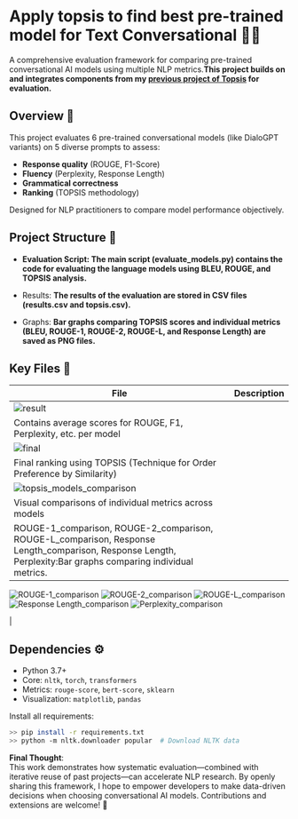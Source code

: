 # Apply topsis to find best pre-trained model for Text Conversational 🧠🤖

A comprehensive evaluation framework for comparing pre-trained conversational AI models using multiple NLP metrics.**This project builds on and integrates components from my [previous project of Topsis](https://github.com/Sumit0504/Topsis_Sumit_102203514) for evaluation.**

## Overview 📌
This project evaluates 6 pre-trained conversational models (like DialoGPT variants) on 5 diverse prompts to assess:
- **Response quality** (ROUGE, F1-Score)
- **Fluency** (Perplexity, Response Length)
- **Grammatical correctness** 
- **Ranking** (TOPSIS methodology)

Designed for NLP practitioners to compare model performance objectively.

## Project Structure 🌳
- **Evaluation Script: The main script (evaluate_models.py) contains the code for evaluating the language models using BLEU, ROUGE, and TOPSIS analysis.**

- Results: **The results of the evaluation are stored in CSV files (results.csv and topsis.csv).**

- Graphs: **Bar graphs comparing TOPSIS scores and individual metrics (BLEU, ROUGE-1, ROUGE-2, ROUGE-L, and Response Length) are saved as PNG files.**



## Key Files 📄
| File | Description |
|------|-------------|
| ![result](https://github.com/user-attachments/assets/c801b622-333d-4274-a5db-88f4e1322741)
 | Contains average scores for ROUGE, F1, Perplexity, etc. per model |
| ![final](https://github.com/user-attachments/assets/e8e09988-7ede-441a-b8e1-c2c882a50b96)
 | Final ranking using TOPSIS (Technique for Order Preference by Similarity) |
| ![topsis_models_comparison](https://github.com/user-attachments/assets/f659a736-043b-432c-aee0-14a5f97587f1)
 | Visual comparisons of individual metrics across models |
|ROUGE-1_comparison, ROUGE-2_comparison, ROUGE-L_comparison, Response Length_comparison, Response Length, Perplexity:Bar graphs comparing individual metrics.
![ROUGE-1_comparison](https://github.com/user-attachments/assets/110472c3-bc5a-4488-a548-ee4f6360deb1)
![ROUGE-2_comparison](https://github.com/user-attachments/assets/13cc8fac-45e5-44ed-a463-5731b3f70b5c)
![ROUGE-L_comparison](https://github.com/user-attachments/assets/a2fc4f65-2566-46c9-9a21-147e64d1d35d)
![Response Length_comparison](https://github.com/user-attachments/assets/20052f02-25a0-41cc-bbf3-cd5411263964)
![Perplexity_comparison](https://github.com/user-attachments/assets/3a740775-f844-4bf7-bf8d-2421f7dedc63)

|
 
## Dependencies ⚙️
- Python 3.7+
- Core: `nltk`, `torch`, `transformers`
- Metrics: `rouge-score`, `bert-score`, `sklearn`
- Visualization: `matplotlib`, `pandas`

Install all requirements:
```bash
>> pip install -r requirements.txt
>> python -m nltk.downloader popular  # Download NLTK data
```
**Final Thought**:  
This work demonstrates how systematic evaluation—combined with iterative reuse of past projects—can accelerate NLP research. By openly sharing this framework, I hope to empower developers to make data-driven decisions when choosing conversational AI models. Contributions and extensions are welcome! 🚀
